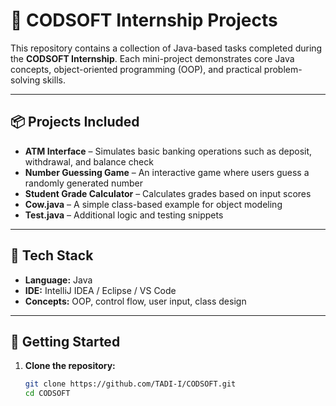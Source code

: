 # 💼 CODSOFT Internship Projects

This repository contains a collection of Java-based tasks completed during the **CODSOFT Internship**. Each mini-project demonstrates core Java concepts, object-oriented programming (OOP), and practical problem-solving skills.

---

## 📦 Projects Included

- **ATM Interface** – Simulates basic banking operations such as deposit, withdrawal, and balance check  
- **Number Guessing Game** – An interactive game where users guess a randomly generated number  
- **Student Grade Calculator** – Calculates grades based on input scores  
- **Cow.java** – A simple class-based example for object modeling  
- **Test.java** – Additional logic and testing snippets  

---

## 🧰 Tech Stack

- **Language:** Java  
- **IDE:** IntelliJ IDEA / Eclipse / VS Code  
- **Concepts:** OOP, control flow, user input, class design  

---

## 🚀 Getting Started

1. **Clone the repository:**

   ```bash
   git clone https://github.com/TADI-I/CODSOFT.git
   cd CODSOFT
